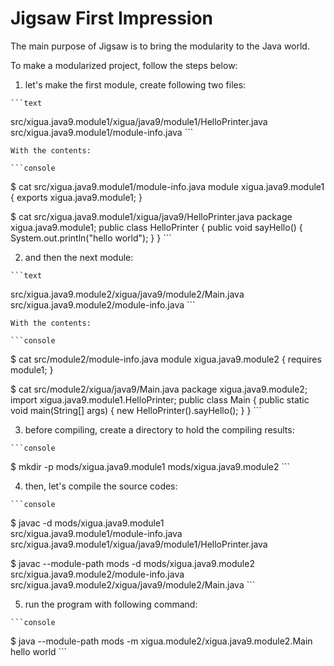 # Jigsaw First Impression

The main purpose of Jigsaw is to bring the modularity to the Java world.

To make a modularized project, follow the steps below:

  1. let's make the first module, create following two files:
  
    ```text
  src/xigua.java9.module1/xigua/java9/module1/HelloPrinter.java
  src/xigua.java9.module1/module-info.java
    ```
  
    With the contents:
    
    ```console
  $ cat src/xigua.java9.module1/module-info.java
  module xigua.java9.module1 {
      exports xigua.java9.module1;
  }

  $ cat src/xigua.java9.module1/xigua/java9/HelloPrinter.java
  package xigua.java9.module1;
  public class HelloPrinter {
      public void sayHello() {
          System.out.println("hello world");
      }
  }
    ```
  
  2. and then the next module:
  
    ```text
  src/xigua.java9.module2/xigua/java9/module2/Main.java
  src/xigua.java9.module2/module-info.java
    ```
  
    With the contents:
  
    ```console
  $ cat src/module2/module-info.java
  module xigua.java9.module2 {
      requires module1;
  }
  
  $ cat src/module2/xigua/java9/Main.java
  package xigua.java9.module2;
  import xigua.java9.module1.HelloPrinter;
  public class Main {
      public static void main(String[] args) {
          new HelloPrinter().sayHello();
      }
  }
    ```
  
  3. before compiling, create a directory to hold the compiling results:
  
    ```console
  $ mkdir -p mods/xigua.java9.module1 mods/xigua.java9.module2
    ```
  
  4. then, let's compile the source codes:
  
    ```console
  $ javac -d mods/xigua.java9.module1 \
    src/xigua.java9.module1/module-info.java \
    src/xigua.java9.module1/xigua/java9/module1/HelloPrinter.java
  
  $ javac --module-path mods -d mods/xigua.java9.module2 \
    src/xigua.java9.module2/module-info.java \
    src/xigua.java9.module2/xigua/java9/module2/Main.java
    ```
  
  5. run the program with following command:
  
    ```console
  $ java --module-path mods -m xigua.module2/xigua.java9.module2.Main
  hello world
    ```
